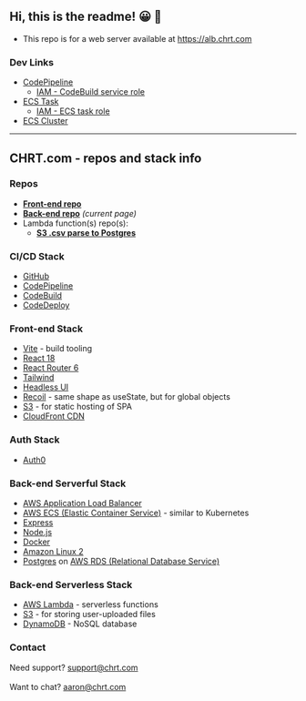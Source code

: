 ## Hi, this is the readme! :grinning: :book:

- This repo is for a web server available at https://alb.chrt.com

### Dev Links

- [CodePipeline](https://us-east-1.console.aws.amazon.com/codesuite/codepipeline/pipelines/chrt-express-postgres-tradingdata/view?region=us-east-1)
  - [IAM - CodeBuild service role](https://us-east-1.console.aws.amazon.com/iamv2/home?region=us-east-1#/roles/details/codebuild-chrt-express-postgres-tradingdata-service-role?section=permissions)
- [ECS Task](https://us-east-1.console.aws.amazon.com/ecs/v2/task-definitions/express-postgres?region=us-east-1)
  - [IAM - ECS task role](https://us-east-1.console.aws.amazon.com/iamv2/home#/roles/details/task-role-chrt-express-postgres-tradingdata?section=permissions)
- [ECS Cluster](https://us-east-1.console.aws.amazon.com/ecs/v2/clusters/node-postgres/services?region=us-east-1)

---

## CHRT.com - repos and stack info

### Repos

- **[Front-end repo](https://github.com/chrtHub/chrt-vite/)**
- **[Back-end repo](https://github.com/chrtHub/postgres-tradingdata)** _(current page)_
- Lambda function(s) repo(s):
  - **[S3 .csv parse to Postgres](https://github.com/chrtHub/lambda-chrtUserTradingData-S3-to-RDS-PostgreSQL)**

### CI/CD Stack

- [GitHub](https://github.com)
- [CodePipeline](https://docs.aws.amazon.com/codepipeline/latest/userguide/welcome.html)
- [CodeBuild](https://docs.aws.amazon.com/codebuild/latest/userguide/welcome.html)
- [CodeDeploy](https://docs.aws.amazon.com/codedeploy/latest/userguide/welcome.html)

### Front-end Stack

- [Vite](https://vitejs.dev/) - build tooling
- [React 18](https://reactjs.org/)
- [React Router 6](https://reactrouter.com/en/main)
- [Tailwind](https://tailwindcss.com/)
- [Headless UI](https://headlessui.com/)
- [Recoil](https://recoiljs.org/) - same shape as useState, but for global objects
- [S3](https://docs.aws.amazon.com/AmazonS3/latest/userguide/Welcome.html) - for static hosting of SPA
- [CloudFront CDN](https://docs.aws.amazon.com/AmazonCloudFront/latest/DeveloperGuide/Introduction.html)

### Auth Stack

- [Auth0](https://auth0.com/)

### Back-end Serverful Stack

- [AWS Application Load Balancer](https://docs.aws.amazon.com/elasticloadbalancing/latest/application/introduction.html)
- [AWS ECS (Elastic Container Service)](https://docs.aws.amazon.com/AmazonECS/latest/developerguide/Welcome.html) - similar to Kubernetes
- [Express](https://expressjs.com/)
- [Node.js](https://nodejs.org/en/)
- [Docker](https://www.docker.com/)
- [Amazon Linux 2](https://aws.amazon.com/amazon-linux-2/)
- [Postgres](https://www.postgresql.org/) on [AWS RDS (Relational Database Service)](https://docs.aws.amazon.com/AmazonRDS/latest/UserGuide/Welcome.html)

### Back-end Serverless Stack

- [AWS Lambda](https://docs.aws.amazon.com/lambda/latest/dg/welcome.html) - serverless functions
- [S3](https://docs.aws.amazon.com/AmazonS3/latest/userguide/Welcome.html) - for storing user-uploaded files
- [DynamoDB](https://docs.aws.amazon.com/amazondynamodb/latest/developerguide/Introduction.html) - NoSQL database

### Contact

Need support? support@chrt.com<br />
<br />
Want to chat? aaron@chrt.com
